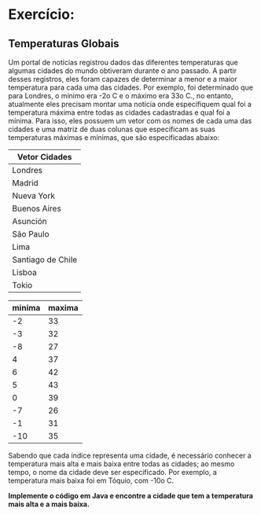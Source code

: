 # Exercício:
## Temperaturas Globais
Um portal de notícias registrou dados das diferentes temperaturas que algumas cidades do mundo obtiveram durante o ano passado. A partir desses registros, eles foram capazes de determinar a menor e a maior temperatura para cada uma das cidades. Por exemplo, foi determinado que para Londres, o mínimo era -2o C e o máximo era 33o C., no entanto, atualmente eles precisam montar uma notícia onde especifiquem qual foi a temperatura máxima entre todas as cidades cadastradas e qual foi a mínima. Para isso,
eles possuem um vetor com os nomes de cada uma das cidades e uma matriz de duas colunas que especificam as suas temperaturas máximas e mínimas, que são especificadas
abaixo:

| Vetor Cidades
--------|
Londres|
Madrid|
Nueva York|
Buenos Aires|
Asunción|
São Paulo|
Lima|
Santiago de Chile|
Lisboa|
Tokio|

minima   | maxima
--------- | ------
-2 | 33|
-3 | 32
-8 | 27
4 | 37
6 | 42
5 | 43
0 | 39
-7 | 26
-1 | 31
-10 | 35

Sabendo que cada índice representa uma cidade, é necessário conhecer a temperatura mais alta e mais baixa entre todas as cidades; ao mesmo tempo, o nome da cidade deve
ser especificado. Por exemplo, a temperatura mais baixa foi em Tóquio, com -10o C.


**Implemente o código em Java e encontre a cidade que tem a temperatura mais alta e a mais baixa.**
